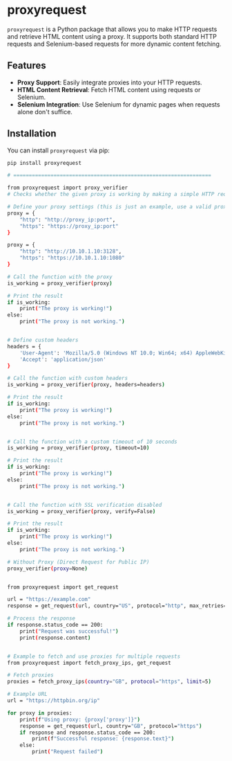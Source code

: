 # proxyrequest

`proxyrequest` is a Python package that allows you to make HTTP requests and retrieve HTML content using a proxy. It supports both standard HTTP requests and Selenium-based requests for more dynamic content fetching.

## Features

- **Proxy Support**: Easily integrate proxies into your HTTP requests.
- **HTML Content Retrieval**: Fetch HTML content using requests or Selenium.
- **Selenium Integration**: Use Selenium for dynamic pages when requests alone don't suffice.

## Installation

You can install `proxyrequest` via pip:

```bash
pip install proxyrequest

# ================================================================

from proxyrequest import proxy_verifier
# Checks whether the given proxy is working by making a simple HTTP request to a test URL.

# Define your proxy settings (this is just an example, use a valid proxy IP and port)
proxy = {
    "http": "http://proxy_ip:port",
    "https": "https://proxy_ip:port"
}

proxy = {
    "http": "http://10.10.1.10:3128",
    "https": "https://10.10.1.10:1080"
}

# Call the function with the proxy
is_working = proxy_verifier(proxy)

# Print the result
if is_working:
    print("The proxy is working!")
else:
    print("The proxy is not working.")


# Define custom headers
headers = {
    'User-Agent': 'Mozilla/5.0 (Windows NT 10.0; Win64; x64) AppleWebKit/537.36 (KHTML, like Gecko) Chrome/91.0.4472.124 Safari/537.36',
    'Accept': 'application/json'
}

# Call the function with custom headers
is_working = proxy_verifier(proxy, headers=headers)

# Print the result
if is_working:
    print("The proxy is working!")
else:
    print("The proxy is not working.")


# Call the function with a custom timeout of 10 seconds
is_working = proxy_verifier(proxy, timeout=10)

# Print the result
if is_working:
    print("The proxy is working!")
else:
    print("The proxy is not working.")


# Call the function with SSL verification disabled
is_working = proxy_verifier(proxy, verify=False)

# Print the result
if is_working:
    print("The proxy is working!")
else:
    print("The proxy is not working.")

# Without Proxy (Direct Request for Public IP)
proxy_verifier(proxy=None)


from proxyrequest import get_request

url = "https://example.com"
response = get_request(url, country="US", protocol="http", max_retries=5)

# Process the response
if response.status_code == 200:
    print("Request was successful!")
    print(response.content)


# Example to fetch and use proxies for multiple requests
from proxyrequest import fetch_proxy_ips, get_request

# Fetch proxies
proxies = fetch_proxy_ips(country="GB", protocol="https", limit=5)

# Example URL
url = "https://httpbin.org/ip"

for proxy in proxies:
    print(f"Using proxy: {proxy['proxy']}")
    response = get_request(url, country="GB", protocol="https")
    if response and response.status_code == 200:
        print(f"Successful response: {response.text}")
    else:
        print("Request failed")

